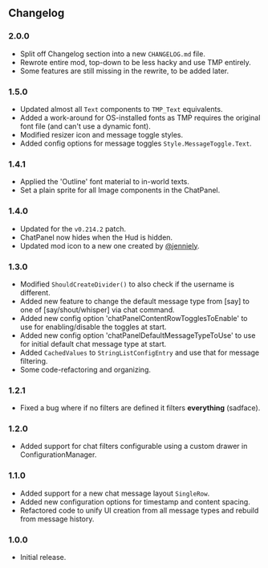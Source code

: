﻿## Changelog

### 2.0.0

  * Split off Changelog section into a new `CHANGELOG.md` file.
  * Rewrote entire mod, top-down to be less hacky and use TMP entirely.
  * Some features are still missing in the rewrite, to be added later.

### 1.5.0

  * Updated almost all `Text` components to `TMP_Text` equivalents.
  * Added a work-around for OS-installed fonts as TMP requires the original font file (and can't use a dynamic font).
  * Modified resizer icon and message toggle styles.
  * Added config options for message toggles `Style.MessageToggle.Text`.

### 1.4.1

  * Applied the 'Outline' font material to in-world texts.
  * Set a plain sprite for all Image components in the ChatPanel.

### 1.4.0

  * Updated for the `v0.214.2` patch.
  * ChatPanel now hides when the Hud is hidden.
  * Updated mod icon to a new one created by [@jenniely](https://twitter.com/jenniely).

### 1.3.0

  * Modified `ShouldCreateDivider()` to also check if the username is different.
  * Added new feature to change the default message type from [say] to one of [say/shout/whisper] via chat command.
  * Added new config option 'chatPanelContentRowTogglesToEnable' to use for enabling/disable the toggles at start.
  * Added new config option 'chatPanelDefaultMessageTypeToUse' to use for initial default chat message type at start.
  * Added `CachedValues` to `StringListConfigEntry` and use that for message filtering.
  * Some code-refactoring and organizing.

### 1.2.1

  * Fixed a bug where if no filters are defined it filters **everything** (sadface).

### 1.2.0

  * Added support for chat filters configurable using a custom drawer in ConfigurationManager.

### 1.1.0

  * Added support for a new chat message layout `SingleRow`.
  * Added new configuration options for timestamp and content spacing.
  * Refactored code to unify UI creation from all message types and rebuild from message history.

### 1.0.0

  * Initial release.